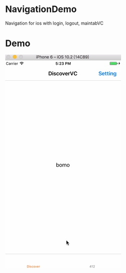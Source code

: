 # NavigationDemo
Navigation for ios with login, logout, maintabVC

# Demo
![NavigatonDemo](NavigatonDemo.gif)
